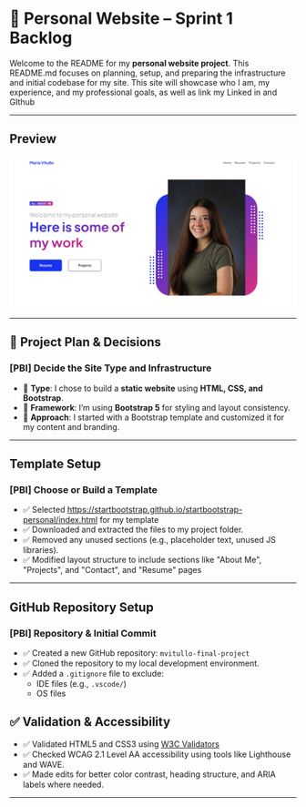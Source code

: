 # 📁 Personal Website – Sprint 1 Backlog

Welcome to the README for my **personal website project**. This README.md focuses on planning, setup, and preparing the infrastructure and initial codebase for my site. This site will showcase who I am, my experience, and my professional goals, as well as link my Linked in and GIthub

---

## Preview

![Website Preview](dist/assets/website-preview.png)

---

## 🔨 Project Plan & Decisions

### [PBI] Decide the Site Type and Infrastructure

- 🔹 **Type**: I chose to build a **static website** using **HTML, CSS, and Bootstrap**.
- 🔹 **Framework**: I’m using **Bootstrap 5** for styling and layout consistency.
- 🔹 **Approach**: I started with a Bootstrap template and customized it for my content and branding.

---

##  Template Setup

### [PBI] Choose or Build a Template

- ✅ Selected https://startbootstrap.github.io/startbootstrap-personal/index.html for my template
- ✅ Downloaded and extracted the files to my project folder.
- ✅ Removed any unused sections (e.g., placeholder text, unused JS libraries).
- ✅ Modified layout structure to include sections like "About Me", "Projects", and "Contact", and "Resume" pages 

---

##  GitHub Repository Setup

### [PBI] Repository & Initial Commit

- ✅ Created a new GitHub repository: `mvitullo-final-project`
- ✅ Cloned the repository to my local development environment.
- ✅ Added a `.gitignore` file to exclude:
  - IDE files (e.g., `.vscode/`)
  - OS files

## ✅ Validation & Accessibility

- ✅ Validated HTML5 and CSS3 using [W3C Validators](https://validator.w3.org/)
- ✅ Checked WCAG 2.1 Level AA accessibility using tools like Lighthouse and WAVE.
- ✅ Made edits for better color contrast, heading structure, and ARIA labels where needed.

---
